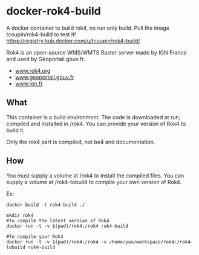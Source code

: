 docker-rok4-build
=================

A docker container to build rok4, no run only build.
Pull the image tcoupin/rok4-build to test it!
https://registry.hub.docker.com/u/tcoupin/rok4-build/

Rok4 is an open-source WMS/WMTS Raster server made by IGN France and used by Géoportail.gouv.fr.

* www.rok4.org
* www.geoportail.gouv.fr
* www.ign.fr

What
----

This container is a build environment. The code is downloaded at run, compiled and installed in /rok4.
You can provide your version of Rok4 to build it.

Only the rok4 part is compiled, not be4 and documentation.

How
---

You must supply a volume at /rok4 to install the compiled files.
You can supply a volume at /rok4-tobuild to compile your own version of Rok4.


Ex:

```
docker build -t rok4-build ./

mkdir rok4
#To compile the latest version of Rok4
docker run -t -v $(pwd)/rok4:/rok4 rok4-build

#To compile your Rok4
docker run -t -v $(pwd)/rok4:/rok4 -v /home/you/workspace/rok4:/rok4-tobuild rok4-build
```

